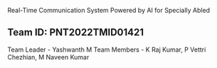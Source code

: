 Real-Time Communication System Powered by AI for Specially Abled

Team ID:  PNT2022TMID01421                    
--------------------------------------------------------------------------------------------------
Team Leader - Yashwanth M
Team Members - K Raj Kumar, P Vettri Chezhian, M Naveen Kumar 

